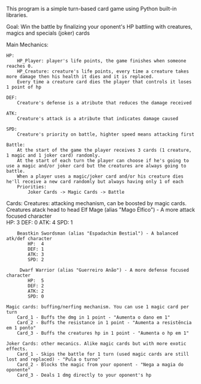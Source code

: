 This program is a simple turn-based card game using Python built-in libraries.

Goal:
    Win the battle by finalizing your oponent's HP battling with creatures, magics and specials (joker) cards  

Main Mechanics:

    HP:
        HP_Player: player's life points, the game finishes when someone reaches 0. 
        HP_Creature: creature's life points, every time a creature takes more damage then his health it dies and it is replaced.
        Every time a creature card dies the player that controls it loses 1 point of hp 
    
    DEF: 
        Creature's defense is a atribute that reduces the damage received
    
    ATK:
        Creature's attack is a atribute that indicates damage caused
    
    SPD:
        Creature's priority on battle, highter speed means attacking first
    
    Battle:
        At the start of the game the player receives 3 cards (1 creature, 1 magic and 1 joker card) randomly.
        At the start of each turn the player can choose if he's going to use a magic and/or joker card but the creatures are always going to battle.
        When a player uses a magic/joker card and/or his creature dies he'll receive a new card randomly but always having only 1 of each
        Priorities:
            Joker Cards -> Magic Cards -> Battle 

Cards:
    Creatures: attacking mechanism, can be boosted by magic cards. Creatures atack head to head
        Elf Mage (alias "Mago Élfico") - A more attack focused character  
            HP:  3 
            DEF: 0
            ATK: 4
            SPD: 1

        Beastkin Swordsman (alias "Espadachim Bestial") - A balanced atk/def character
            HP:  4
            DEF: 1
            ATK: 3
            SPD: 2

         Dwarf Warrior (alias "Guerreiro Anão") - A more defense focused character
            HP:  5
            DEF: 2
            ATK: 2
            SPD: 0

    Magic cards: buffing/nerfing mechanism. You can use 1 magic card per turn
        Card_1 - Buffs the dmg in 1 point - "Aumenta o dano em 1"
        Card_2 - Buffs the resistance in 1 point - "Aumenta a resistência em 1 ponto"
        Card_3 - Buffs the creatures hp in 1 point - "Aumenta o hp em 1"
   
    Joker Cards: other mecanics. Alike magic cards but with more exotic effects.
        Card_1 - Skips the battle for 1 turn (used magic cards are still lost and replaced) - "Pula o turno"
        Card_2 - Blocks the magic from your oponent - "Nega a magia do oponente"
        Card_3 - Deals 1 dmg directly to your oponent's hp  

